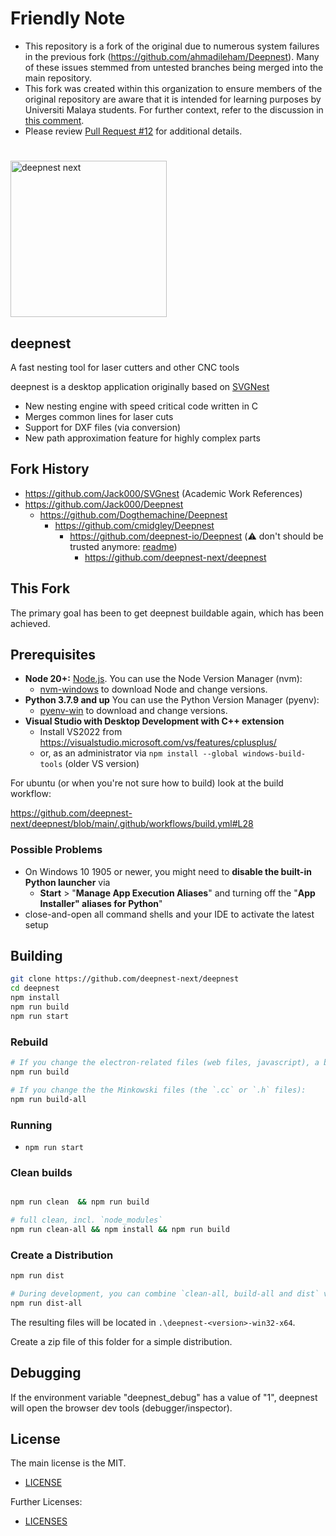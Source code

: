 # Friendly Note
- This repository is a fork of the original due to numerous system failures in the previous fork (https://github.com/ahmadileham/Deepnest). Many of these issues stemmed from untested branches being merged into the main repository.
- This fork was created within this organization to ensure members of the original repository are aware that it is intended for learning purposes by Universiti Malaya students. For further context, refer to the discussion in [this comment](https://github.com/ahmadileham/Deepnest/pull/12#issuecomment-2562395238).
- Please review [Pull Request #12](https://github.com/ahmadileham/Deepnest/pull/12) for additional details.

#
<img src="https://github.com/user-attachments/assets/0f24f4c9-d1af-4db5-9570-37c89b42cdfa" alt="deepnest next" width="250">

## **deepnest**

A fast nesting tool for laser cutters and other CNC tools

deepnest is a desktop application originally based on [SVGNest](https://github.com/Jack000/SVGnest)

- New nesting engine with speed critical code written in C
- Merges common lines for laser cuts
- Support for DXF files (via conversion)
- New path approximation feature for highly complex parts

## Fork History

- https://github.com/Jack000/SVGnest (Academic Work References)
- https://github.com/Jack000/Deepnest
  - https://github.com/Dogthemachine/Deepnest
    - https://github.com/cmidgley/Deepnest
      - https://github.com/deepnest-io/Deepnest (⚠️ don't should be trusted anymore: [readme](https://github.com/deepnest-next/.github/blob/main/profile/why-we-forked-into-a-new-organisation.md))
        - https://github.com/deepnest-next/deepnest

## This Fork

The primary goal has been to get deepnest buildable again, which has been achieved.

## Prerequisites

- **Node 20+:** [Node.js](https://nodejs.org). You can use the Node Version Manager (nvm):
  - [nvm-windows](https://github.com/coreybutler/nvm-windows/releases) to download Node and change versions.
- **Python 3.7.9 and up** You can use the Python Version Manager (pyenv):
  - [pyenv-win](https://github.com/pyenv-win/pyenv-win) to download and change versions.
- **Visual Studio with Desktop Development with C++ extension**
  - Install VS2022 from https://visualstudio.microsoft.com/vs/features/cplusplus/
  - or, as an administrator via `npm install --global windows-build-tools` (older VS version)

For ubuntu (or when you're not sure how to build) look at the build workflow:

https://github.com/deepnest-next/deepnest/blob/main/.github/workflows/build.yml#L28

### Possible Problems

- On Windows 10 1905 or newer, you might need to **disable the built-in Python launcher** via
  - **Start** > "**Manage App Execution Aliases**" and turning off the "**App Installer" aliases for Python**"
- close-and-open all command shells and your IDE to activate the latest setup

## Building

```sh
git clone https://github.com/deepnest-next/deepnest
cd deepnest
npm install
npm run build
npm run start
```

### Rebuild

```sh
# If you change the electron-related files (web files, javascript), a build with
npm run build

# If you change the the Minkowski files (the `.cc` or `.h` files):
npm run build-all
```

### Running

- `npm run start`

### Clean builds

```sh

npm run clean  && npm run build

# full clean, incl. `node_modules`
npm run clean-all && npm install && npm run build
```

### Create a Distribution

```sh
npm run dist

# During development, you can combine `clean-all, build-all and dist` via:
npm run dist-all
```

The resulting files will be located in `.\deepnest-<version>-win32-x64`.

Create a zip file of this folder for a simple distribution.

## Debugging

If the environment variable "deepnest_debug" has a value of "1", deepnest will open the browser dev tools (debugger/inspector).

## License

The main license is the MIT.

- [LICENSE](LICENSE)

Further Licenses:

- [LICENSES](LICENSES.md)
